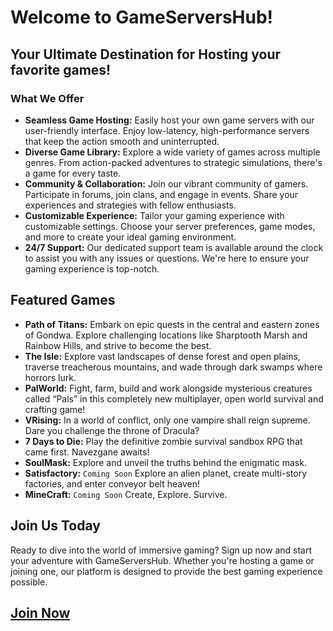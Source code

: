 # Welcome to GameServersHub!

## Your Ultimate Destination for Hosting your favorite games!

### What We Offer
- **Seamless Game Hosting:** Easily host your own game servers with our user-friendly interface. Enjoy low-latency, high-performance servers that keep the action smooth and uninterrupted.
- **Diverse Game Library:** Explore a wide variety of games across multiple genres. From action-packed adventures to strategic simulations, there's a game for every taste.
- **Community & Collaboration:** Join our vibrant community of gamers. Participate in forums, join clans, and engage in events. Share your experiences and strategies with fellow enthusiasts.
- **Customizable Experience:** Tailor your gaming experience with customizable settings. Choose your server preferences, game modes, and more to create your ideal gaming environment.
- **24/7 Support:** Our dedicated support team is available around the clock to assist you with any issues or questions. We're here to ensure your gaming experience is top-notch.

## Featured Games

- **Path of Titans:** Embark on epic quests in the central and eastern zones of Gondwa. Explore challenging locations like Sharptooth Marsh and Rainbow Hills, and strive to become the best.
- **The Isle:** Explore vast landscapes of dense forest and open plains, traverse treacherous mountains, and wade through dark swamps where horrors lurk.
- **PalWorld:** Fight, farm, build and work alongside mysterious creatures called “Pals” in this completely new multiplayer, open world survival and crafting game!
- **VRising:** In a world of conflict, only one vampire shall reign supreme. Dare you challenge the throne of Dracula?
- **7 Days to Die:** Play the definitive zombie survival sandbox RPG that came first. Navezgane awaits!
- **SoulMask:** Explore and unveil the truths behind the enigmatic mask.
- **Satisfactory:** `Coming Soon` Explore an alien planet, create multi-story factories, and enter conveyor belt heaven!
- **MineCraft:** `Coming Soon` Create, Explore. Survive.

## Join Us Today

Ready to dive into the world of immersive gaming? Sign up now and start your adventure with GameServersHub. Whether you're hosting a game or joining one, our platform is designed to provide the best gaming experience possible.

## [Join Now](https://gameservershub.com/hosting/hosting-plans/)